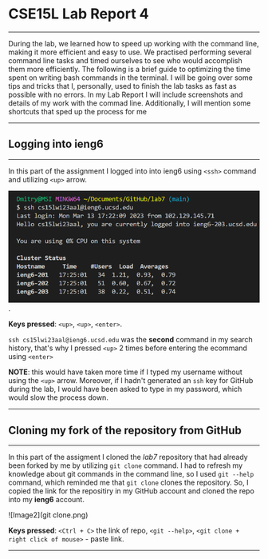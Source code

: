 # CSE15L Lab Report 4
***
During the lab, we learned how to speed up working with the command line, making it more efficient and easy to use. We practised performing several command line tasks and timed ourselves to see who would accomplish them more efficiently. The following is a brief guide to optimizing the time spent on writing bash commands in the terminal. I will be going over some tips and tricks that I, personally, used to finish the lab tasks as fast as possible with no errors. In my Lab Report I will include screenshots and details of my work with the commad line. Additionally, I will mention some shortcuts that sped up the process for me
***
## Logging into ieng6
***
In this part of the assignment I logged into into ieng6 using `<ssh>` command and utilizing `<up>` arrow.

![Image1](ssh.png).

**Keys pressed**: `<up>`, `<up>`, `<enter>`.

`ssh cs15lwi23aal@ieng6.ucsd.edu` was the **second** command in my search history, that's why I pressed `<up>` 2 times before entering the ecommand using `<enter>`

**NOTE**: this would have taken more time if I typed my username without using the `<up>` arrow. Moreover, if I hadn't generated an `ssh` key for GitHub during the lab, I would have been asked to type in my password, which would slow the process down. 
***
## Cloning my fork of the repository from GitHub
***
In this part of the assigment I cloned the *lab7* repository that had already been forked by me by utilizing `git clone` command. I had to refresh my knowledge about git commands in the command line, so I used `git --help` command, which reminded me that  `git clone` clones the repository. So, I copied the link for the repositiry in my GitHub account and cloned the repo into my **ieng6** account.

![Image2](git clone.png)

**Keys pressed**: `<Ctrl + C>` the link of repo, `<git --help>`, `<git clone + right click of mouse>` - paste link. 

***
